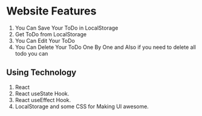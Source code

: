 # Website Features

1. You Can Save Your ToDo in LocalStorage
2. Get ToDo from LocalStorage
3. You Can Edit Your ToDo
4. You Can Delete Your ToDo One By One and Also if you need to delete all todo you can

## Using Technology

1. React
2. React useState Hook.
3. React useEffect Hook.
4. LocalStorage and some CSS for Making UI awesome.
